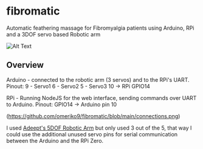 # fibromatic
Automatic feathering massage for Fibromyalgia patients using Arduino, RPi and a 3DOF servo based Robotic arm 

![Alt Text](https://media0.giphy.com/media/61T89gKzCf5UDsnZFe/giphy.gif)

## Overview

Arduino - connected to the robotic arm (3 servos) and to the RPi's UART. 
Pinout:
9 - Servo1
6 - Servo2
5 - Servo3
10 -> RPi GPIO14

RPi - Running NodeJS for the web interface, sending commands over UART to Arduino. 
Pinout:
GPIO14 -> Arduino pin 10

(https://github.com/omeriko9/fibromatic/blob/main/connections.png)

I used [Adeept's 5DOF Robotic Arm](https://www.adeept.com/adeept-arduino-compatible-diy-5-dof-robotic-arm-kit-for-arduino-uno-r3-steam-robot-arm-kit-with-arduino-and-processing-code_p0118_s0031.html) but only used 3 out of the 5, that way I could use the additional unused servo pins for serial communication between the Arduino and the RPi Zero.







